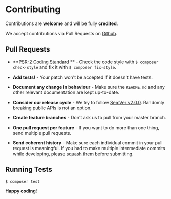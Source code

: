 # Contributing

Contributions are **welcome** and will be fully **credited**.

We accept contributions via Pull Requests on [Github](https://github.com/nicolasvac/fyltr).

## Pull Requests

- **[PSR-2 Coding Standard](https://github.com/php-fig/fig-standards/blob/master/accepted/PSR-2-coding-style-guide.md)
  ** - Check the code style with ``$ composer check-style`` and fix it with ``$ composer fix-style``.

- **Add tests!** - Your patch won't be accepted if it doesn't have tests.

- **Document any change in behaviour** - Make sure the `README.md` and any other relevant documentation are kept
  up-to-date.

- **Consider our release cycle** - We try to follow [SemVer v2.0.0](http://semver.org/). Randomly breaking public APIs
  is not an option.

- **Create feature branches** - Don't ask us to pull from your master branch.

- **One pull request per feature** - If you want to do more than one thing, send multiple pull requests.

- **Send coherent history** - Make sure each individual commit in your pull request is meaningful. If you had to make
  multiple intermediate commits while developing,
  please [squash them](http://www.git-scm.com/book/en/v2/Git-Tools-Rewriting-History#Changing-Multiple-Commit-Messages)
  before submitting.

## Running Tests

``` bash
$ composer test
```

**Happy coding**!
